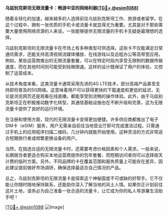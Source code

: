 **乌兹别克斯坦无限流量卡：畅游中亚的网络利器[[TG💪+ @esim1088](https://t.me/s/esim1088)]**

随着全球化的加速，越来越多的人选择前往乌兹别克斯坦工作、旅游或者留学。在这个过程中，拥有一张优质的手机卡或流量卡就显得尤为重要。尤其是对于那些需要大量使用网络资源的人来说，一张能够提供无限流量的手机卡无疑是最理想的选择。

乌兹别克斯坦的无限流量卡在市场上有多种类型可供选择。这些卡不仅能满足日常通讯需求，还能支持高清视频流媒体播放、在线游戏以及远程办公等高带宽应用。例如，某些运营商推出的无限流量套餐，可以在特定时段内享受无限制的数据传输速度，而在其他时间则可能受到轻微限速。这样的设计既保证了用户的体验，又控制了运营成本。

从技术角度来看，这类流量卡通常采用先进的4G LTE技术，部分高端产品甚至支持即将普及的5G网络。这意味着用户可以获得更快的下载速度和更低的延迟，无论是浏览网页还是观看在线直播，都能享受到流畅的操作体验。此外，由于乌兹别克斯坦正在积极推动数字化转型，其通信基础设施也在不断升级和完善，这为无限流量卡提供了良好的运行环境。

在注册和使用方面，现代的无限流量卡变得更加便捷。许多供应商都推出了电子SIM卡（eSIM）服务，用户无需亲自前往当地营业厅即可完成激活过程。只需通过手机上的应用程序扫描二维码，几分钟内就能开始使用。这种灵活的方式非常适合短期旅行者或频繁更换设备的用户。

当然，在挑选合适的无限流量卡时，还需要考虑价格因素和个人需求。一般来说，长期居住者更适合购买本地运营商提供的包年套餐，而短期访问者则可以选择按天计费的临时方案。另外，不同品牌的卡在覆盖范围和服务质量上可能存在差异，因此建议提前做好市场调研，确保选择最适合自己情况的产品。

总之，乌兹别克斯坦的无限流量卡是探索这个神秘国度不可或缺的好帮手。它不仅能让你随时随地保持联系，还能助你深入了解当地的风土人情。如果你正计划前往这片土地，请务必为自己准备一张合适的流量卡，让它成为你的私人导游兼生活助手吧！

[[TG💪+ @esim1088](https://t.me/s/esim1088) ![Image](https://i.postimg.cc/4NQfJmqS/Snipaste-2025-05-13-00-14-12.png)]